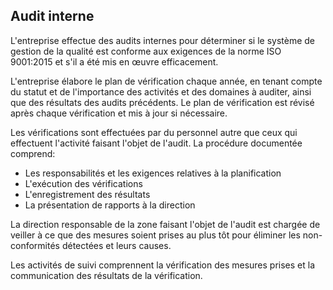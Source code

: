 ## Audit interne

L'entreprise effectue des audits internes pour déterminer si le système de gestion de la qualité est conforme aux exigences de la norme ISO 9001:2015 et s'il a été mis en œuvre efficacement.

L'entreprise élabore le plan de vérification chaque année, en tenant compte du statut et de l'importance des activités et des domaines à auditer, ainsi que des résultats des audits précédents. Le plan de vérification est révisé après chaque vérification et mis à jour si nécessaire.

Les vérifications sont effectuées par du personnel autre que ceux qui effectuent l'activité faisant l'objet de l'audit. La procédure documentée comprend:
  - Les responsabilités et les exigences relatives à la planification
  - L'exécution des vérifications
  - L'enregistrement des résultats
  - La présentation de rapports à la direction

La direction responsable de la zone faisant l'objet de l'audit est chargée de veiller à ce que des mesures soient prises au plus tôt pour éliminer les non-conformités détectées et leurs causes.

Les activités de suivi comprennent la vérification des mesures prises et la communication des résultats de la vérification.
